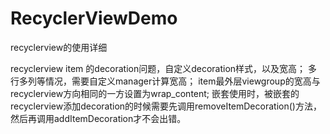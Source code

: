 # RecyclerViewDemo
recyclerview的使用详细

recyclerview item 的decoration问题，自定义decoration样式，以及宽高；
多行多列等情况，需要自定义manager计算宽高；
item最外层viewgroup的宽高与recyclerview方向相同的一方设置为wrap_content;
嵌套使用时，被嵌套的recyclerview添加decoration的时候需要先调用removeItemDecoration()方法，然后再调用addItemDecoration才不会出错。
